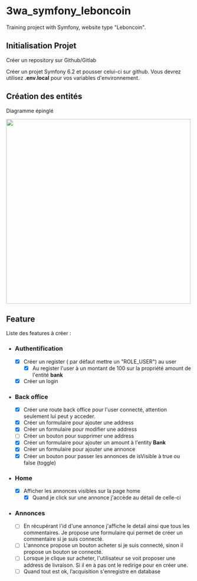 # 3wa_symfony_leboncoin

Training project with Symfony, website type "Leboncoin".

## Initialisation Projet
Créer un repository sur Github/Gitlab

Créer un projet Symfony 6.2 et pousser celui-ci sur github. Vous devrez utilisez **.env.local** pour vos variables d'environnement.

## Création des entités

Diagramme épinglé

<img src="https://user-images.githubusercontent.com/75724762/230405068-ac0b4384-7ef4-4544-bfa1-45f4b479f631.png" width=500)>

## Feature

Liste des features à créer : 

- ### Authentification
  - [x] Créer un register ( par défaut mettre un "ROLE_USER") au user
    - [x] Au register l'user à un montant de 100 sur la propriété amount de l'entité **bank**
  - [x] Créer un login

- ### Back office
  - [x] Créer une route back office pour l'user connecté, attention seulement lui peut y acceder.
  - [x] Créer un formulaire pour ajouter une address
  - [x] Créer un formulaire pour modifier une address
  - [ ] Créer un bouton pour supprimer une address
  - [x] Créer un formulaire pour ajouter un amount à l'entity **Bank**
  - [x] Créer un formulaire pour ajouter une annonce
  - [x] Créer un bouton pour passer les annonces de isVisible à true ou false (toggle)

- ### Home 
  - [x] Afficher les annonces visibles sur la page home
    - [x] Quand je click sur une annonce j'accède au détail de celle-ci

- ### Annonces
  - [ ] En récupérant l'id d'une annonce j'affiche le detail ainsi que tous les commentaires. Je propose une formulaire qui permet de créer un commentaire si je suis connecté.
  - [ ] L'annonce propose un bouton acheter si je suis connecté, sinon il propose un bouton se connecté.
  - [ ] Lorsque je clique sur acheter, l'utilisateur se voit proposer une address de livraison. Si il en à pas ont le redirige pour en créer une.
  - [ ] Quand tout est ok, l’acquisition s'enregistre en database